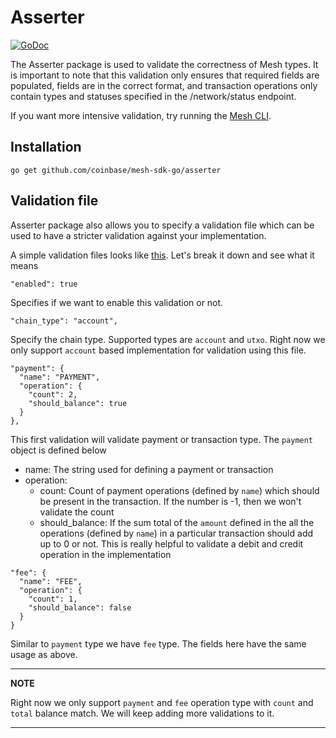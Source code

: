 # Asserter

[![GoDoc](https://img.shields.io/badge/go.dev-reference-007d9c?logo=go&logoColor=white&style=shield)](https://pkg.go.dev/github.com/coinbase/mesh-sdk-go/asserter?tab=doc)

The Asserter package is used to validate the correctness of Mesh types. It is
important to note that this validation only ensures that required fields are
populated, fields are in the correct format, and transaction operations only
contain types and statuses specified in the /network/status endpoint.

If you want more intensive validation, try running the
[Mesh CLI](https://github.com/coinbase/mesh-cli).

## Installation

```shell
go get github.com/coinbase/mesh-sdk-go/asserter
```

## Validation file
Asserter package also allows you to specify a validation file which can be used to have a
stricter validation against your implementation.

A simple validation files looks like [this](./data/validation_fee_and_payment_balanced.json).
Let's break it down and see what it means

```
"enabled": true
```
Specifies if we want to enable this validation or not.

```
"chain_type": "account",
```
Specify the chain type. Supported types are `account` and `utxo`. Right now we only support `account` based implementation for validation using this file.

```
"payment": {
  "name": "PAYMENT",
  "operation": {
    "count": 2,
    "should_balance": true
  }
},
```

This first validation will validate payment or transaction type. The `payment` object is defined below

* name: The string used for defining a payment or transaction
* operation:
    * count: Count of payment operations (defined by `name`) which should be present in the transaction. If the number is -1, then we won't validate the count
    * should_balance: If the sum total of the `amount` defined in the all the operations (defined by `name`) in a particular transaction should add up to 0 or not. This is really helpful to validate a debit and credit operation in the implementation

```
"fee": {
  "name": "FEE",
  "operation": {
    "count": 1,
    "should_balance": false
  }
}
```
Similar to `payment` type we have `fee` type. The fields here have the same usage as above.

---
**NOTE**

Right now we only support `payment` and `fee` operation type with `count` and `total` balance match. We will keep adding more validations to it.

--- 